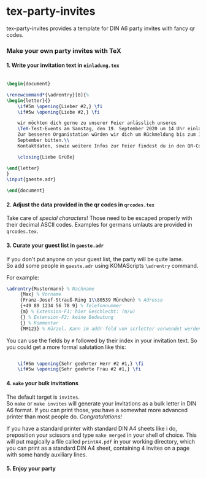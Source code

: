 # tex-party-invites

tex-party-invites provides a template for DIN A6 party invites with
fancy qr codes.  

### Make your own party invites with TeX

#### 1. Write your invitation text in `einladung.tex`

```tex

\begin{document}

\renewcommand*{\adrentry}[8]{%
\begin{letter}{}
	\if#5m \opening{Lieber #2,} \fi
	\if#5w \opening{Liebe #2,} \fi

	wir möchten dich gerne zu unserer Feier anlässlich unseres
	\TeX-Test-Events am Samstag, den 19. September 2020 um 14 Uhr einladen.
	Zur besseren Organistation würden wir dich um Rückmeldung bis zum 16.
	September bitten.\\
	Kontaktdaten, sowie weitere Infos zur Feier findest du in den QR-Codes.

	\closing{Liebe Grüße}

\end{letter}
}
\input{gaeste.adr}

\end{document}
```

#### 2. Adjust the data provided in the qr codes in `qrcodes.tex`

Take care of _special characters_! Those need to be escaped properly with their decimal ASCII codes. Examples for germans umlauts are provided in `qrcodes.tex`.

#### 3. Curate your guest list in `gaeste.adr`

If you don't put anyone on your guest list, the party will be quite lame.  
So add some people in `gaeste.adr` using KOMAScripts `\adrentry` command.

For example:

```tex
\adrentry{Mustermann} % Nachname
 	 {Max} % Vorname
 	 {Franz-Josef-Strauß-Ring 1\\80539 München} % Adresse
	 {+49 89 1234 56 78 9} % Telefonnummer
 	 {m} % Extension-F1; hier Geschlecht: (m/w)
 	 {} % Extension-F2; keine Bedeutung
 	 {} % Kommentar
 	 {MM123} % Kürzel. Kann im addr-feld von scrletter verwendet werden
```

You can use the fields by `#` followed by their index in your invitation text. So you could get a more formal salutation like this:

```tex

	\if#5m \opening{Sehr geehrter Herr #2 #1,} \fi
	\if#5w \opening{Sehr geehrte Frau #2 #1,} \fi

```

#### 4. `make` your bulk invitations

The default target is `invites`.  
So `make` or `make invites` will generate your invitations as a bulk letter in DIN A6 format. If you can print those, you have a somewhat more advanced printer than most people do. _Congratulations!_

If you have a standard printer with standard DIN A4 sheets like i do, preposition your scissors and type `make merged` in your shell of choice. This will put magically a file called `printA4.pdf` in your working directory, which you can print as a standard DIN A4 sheet, containing 4 invites on a page with some handy auxiliary lines.

#### 5. Enjoy your party

